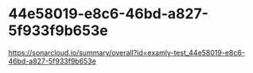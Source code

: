 # 44e58019-e8c6-46bd-a827-5f933f9b653e
https://sonarcloud.io/summary/overall?id=examly-test_44e58019-e8c6-46bd-a827-5f933f9b653e
